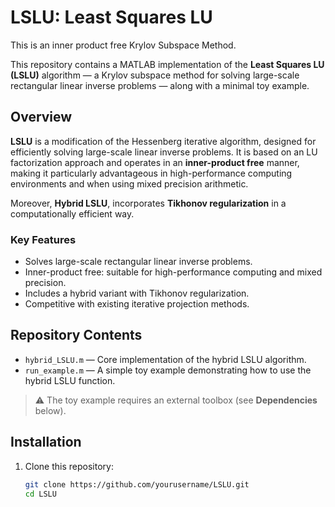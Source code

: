 # LSLU: Least Squares LU 

This is an inner product free Krylov Subspace Method.

This repository contains a MATLAB implementation of the **Least Squares LU (LSLU)** algorithm — a Krylov subspace method for solving large-scale rectangular linear inverse problems — along with a minimal toy example.

## Overview

**LSLU** is a modification of the Hessenberg iterative algorithm, designed for efficiently solving large-scale linear inverse problems. It is based on an LU factorization approach and operates in an **inner-product free** manner, making it particularly advantageous in high-performance computing environments and when using mixed precision arithmetic.

Moreover, **Hybrid LSLU**, incorporates **Tikhonov regularization** in a computationally efficient way.

### Key Features

- Solves large-scale rectangular linear inverse problems.
- Inner-product free: suitable for high-performance computing and mixed precision.
- Includes a hybrid variant with Tikhonov regularization.
- Competitive with existing iterative projection methods.

## Repository Contents

- `hybrid_LSLU.m` — Core implementation of the hybrid LSLU algorithm.
- `run_example.m` — A simple toy example demonstrating how to use the hybrid LSLU function.

> ⚠️ The toy example requires an external toolbox (see **Dependencies** below).

## Installation

1. Clone this repository:

   ```bash
   git clone https://github.com/yourusername/LSLU.git
   cd LSLU

